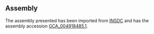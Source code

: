 
Assembly
--------

The assembly presented has been imported from 
[INSDC](http://www.insdc.org) and has the assembly accession
[GCA\_004918485.1](http://www.ebi.ac.uk/ena/data/view/GCA_004918485.1).

